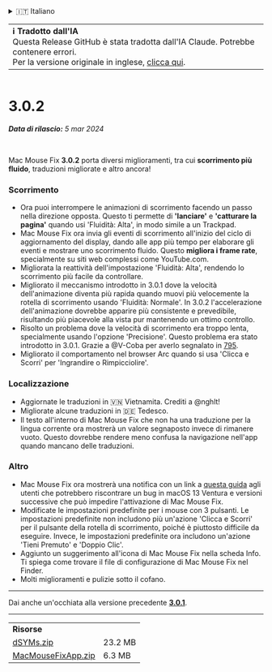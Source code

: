 <details>
<summary>🇮🇹 Italiano</summary>

[🇬🇧 English (GitHub)](https://github.com/noah-nuebling/mac-mouse-fix/releases/tag/3.0.2)\
[🇦🇩 Català](https://redirect.macmousefix.com/?target=mmf-release&tag=3.0.2&locale=ca)\
[🇩🇪 Deutsch](https://redirect.macmousefix.com/?target=mmf-release&tag=3.0.2&locale=de)\
[🇪🇸 Español](https://redirect.macmousefix.com/?target=mmf-release&tag=3.0.2&locale=es)\
[🇫🇷 Français](https://redirect.macmousefix.com/?target=mmf-release&tag=3.0.2&locale=fr)\
[🇮🇩 Indonesia](https://redirect.macmousefix.com/?target=mmf-release&tag=3.0.2&locale=id)\
**🇮🇹 Italiano**\
[🇭🇺 Magyar](https://redirect.macmousefix.com/?target=mmf-release&tag=3.0.2&locale=hu)\
[🇳🇱 Nederlands](https://redirect.macmousefix.com/?target=mmf-release&tag=3.0.2&locale=nl)\
[🇵🇱 Polski](https://redirect.macmousefix.com/?target=mmf-release&tag=3.0.2&locale=pl)\
[🇧🇷 Português (Brasil)](https://redirect.macmousefix.com/?target=mmf-release&tag=3.0.2&locale=pt-BR)\
[🇵🇹 Português (Portugal)](https://redirect.macmousefix.com/?target=mmf-release&tag=3.0.2&locale=pt-PT)\
[🇷🇴 Română](https://redirect.macmousefix.com/?target=mmf-release&tag=3.0.2&locale=ro)\
[🇸🇪 Svenska](https://redirect.macmousefix.com/?target=mmf-release&tag=3.0.2&locale=sv)\
[🇻🇳 Tiếng Việt](https://redirect.macmousefix.com/?target=mmf-release&tag=3.0.2&locale=vi)\
[🇹🇷 Türkçe](https://redirect.macmousefix.com/?target=mmf-release&tag=3.0.2&locale=tr)\
[🇨🇿 Čeština](https://redirect.macmousefix.com/?target=mmf-release&tag=3.0.2&locale=cs)\
[🇬🇷 Ελληνικά](https://redirect.macmousefix.com/?target=mmf-release&tag=3.0.2&locale=el)\
[🇷🇺 Русский](https://redirect.macmousefix.com/?target=mmf-release&tag=3.0.2&locale=ru)\
[🇺🇦 Українська](https://redirect.macmousefix.com/?target=mmf-release&tag=3.0.2&locale=uk)\
[🇮🇱 עברית](https://redirect.macmousefix.com/?target=mmf-release&tag=3.0.2&locale=he)\
[🇸🇦 العربية](https://redirect.macmousefix.com/?target=mmf-release&tag=3.0.2&locale=ar)\
[🇮🇳 हिन्दी](https://redirect.macmousefix.com/?target=mmf-release&tag=3.0.2&locale=hi)\
[🇹🇭 ไทย](https://redirect.macmousefix.com/?target=mmf-release&tag=3.0.2&locale=th)\
[🇨🇳 中文 (简体)](https://redirect.macmousefix.com/?target=mmf-release&tag=3.0.2&locale=zh-Hans)\
[🇨🇳 中文 (繁體)](https://redirect.macmousefix.com/?target=mmf-release&tag=3.0.2&locale=zh-Hant)\
[🇭🇰 中文（香港)](https://redirect.macmousefix.com/?target=mmf-release&tag=3.0.2&locale=zh-HK)\
[🇯🇵 日本語](https://redirect.macmousefix.com/?target=mmf-release&tag=3.0.2&locale=ja)\
[🇰🇷 한국어](https://redirect.macmousefix.com/?target=mmf-release&tag=3.0.2&locale=ko)\
[Help translate Mac Mouse Fix to different languages!](https://github.com/noah-nuebling/mac-mouse-fix/discussions/731)
</details>
<table align=><td>
<b>ℹ️ Tradotto dall'IA</b><br>
Questa Release GitHub è stata tradotta dall'IA Claude. Potrebbe contenere errori.<br>
Per la versione originale in inglese, <a href="https://github.com/noah-nuebling/mac-mouse-fix/releases/tag/3.0.2">clicca qui</a>.
</td></table>

<table></table>

# 3.0.2
***Data di rilascio:** 5 mar 2024*

<br>

Mac Mouse Fix **3.0.2** porta diversi miglioramenti, tra cui **scorrimento più fluido**, traduzioni migliorate e altro ancora!

### Scorrimento

- Ora puoi interrompere le animazioni di scorrimento facendo un passo nella direzione opposta. Questo ti permette di **'lanciare'** e **'catturare la pagina'** quando usi 'Fluidità: Alta', in modo simile a un Trackpad.
- Mac Mouse Fix ora invia gli eventi di scorrimento all'inizio del ciclo di aggiornamento del display, dando alle app più tempo per elaborare gli eventi e mostrare uno scorrimento fluido. Questo **migliora i frame rate**, specialmente su siti web complessi come YouTube.com.
- Migliorata la reattività dell'impostazione 'Fluidità: Alta', rendendo lo scorrimento più facile da controllare.
- Migliorato il meccanismo introdotto in 3.0.1 dove la velocità dell'animazione diventa più rapida quando muovi più velocemente la rotella di scorrimento usando 'Fluidità: Normale'. In 3.0.2 l'accelerazione dell'animazione dovrebbe apparire più consistente e prevedibile, risultando più piacevole alla vista pur mantenendo un ottimo controllo.
- Risolto un problema dove la velocità di scorrimento era troppo lenta, specialmente usando l'opzione 'Precisione'. Questo problema era stato introdotto in 3.0.1. Grazie a @V-Coba per averlo segnalato in [795](https://github.com/noah-nuebling/mac-mouse-fix/issues/795).
- Migliorato il comportamento nel browser Arc quando si usa 'Clicca e Scorri' per 'Ingrandire o Rimpicciolire'.

### Localizzazione

- Aggiornate le traduzioni in 🇻🇳 Vietnamita. Crediti a @nghlt!
- Migliorate alcune traduzioni in 🇩🇪 Tedesco.
- Il testo all'interno di Mac Mouse Fix che non ha una traduzione per la lingua corrente ora mostrerà un valore segnaposto invece di rimanere vuoto. Questo dovrebbe rendere meno confusa la navigazione nell'app quando mancano delle traduzioni.

### Altro

- Mac Mouse Fix ora mostrerà una notifica con un link a [questa guida](https://github.com/noah-nuebling/mac-mouse-fix/discussions/861) agli utenti che potrebbero riscontrare un bug in macOS 13 Ventura e versioni successive che può impedire l'attivazione di Mac Mouse Fix.
- Modificate le impostazioni predefinite per i mouse con 3 pulsanti. Le impostazioni predefinite non includono più un'azione 'Clicca e Scorri' per il pulsante della rotella di scorrimento, poiché è piuttosto difficile da eseguire. Invece, le impostazioni predefinite ora includono un'azione 'Tieni Premuto' e 'Doppio Clic'.
- Aggiunto un suggerimento all'icona di Mac Mouse Fix nella scheda Info. Ti spiega come trovare il file di configurazione di Mac Mouse Fix nel Finder.
- Molti miglioramenti e pulizie sotto il cofano.

---

Dai anche un'occhiata alla versione precedente [**3.0.1**](https://redirect.macmousefix.com/?target=mmf-release&tag=3.0.1&locale=it).

---

<table align="start">
<tr>
    <td colspan=2>
        <b>Risorse</b>
    </td>
</tr>
<tr>
    <td><a href="https://github.com/noah-nuebling/mac-mouse-fix/releases/download/3.0.2/dSYMs.zip">dSYMs.zip</a></td>
    <td>23.2 MB</td>
</tr>
<tr>
    <td><a href="https://github.com/noah-nuebling/mac-mouse-fix/releases/download/3.0.2/MacMouseFixApp.zip">MacMouseFixApp.zip</a></td>
    <td>6.3 MB</td>
</tr>
</table>